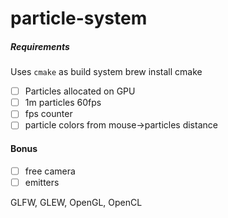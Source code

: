 # particle-system

##### Requirements

Uses `cmake` as build system
brew install cmake


- [ ] Particles allocated on GPU
- [ ] 1m particles 60fps
- [ ] fps counter
- [ ] particle colors from mouse->particles distance

#### Bonus
- [ ] free camera
- [ ] emitters

GLFW, GLEW, OpenGL, OpenCL

